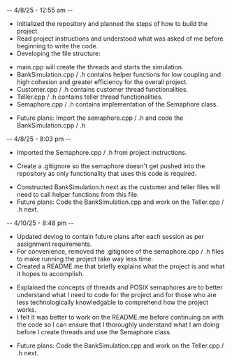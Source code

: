 -- 4/8/25 - 12:55 am --
* Initialized the repository and planned the steps of how to build the project.
* Read project instructions and understood what was asked of me before beginning to write the code.
* Developing the file structure:
- main.cpp will create the threads and starts the simulation.
- BankSimulation.cpp / .h contains helper functions for low coupling and high cohesion and greater efficiency for the overall project.
- Customer.cpp / .h contains customer thread functionalities.
- Teller.cpp / .h contains teller thread functionalities.
- Semaphore.cpp / .h contains implementation of the Semaphore class. 
* Future plans: Import the semaphore.cpp / .h and code the BankSimulation.cpp / .h

-- 4/8/25 - 8:03 pm --
* Imported the Semaphore.cpp / .h from project instructions.
- Create a .gitignore so the semaphore doesn't get pushed into the repository as only functionality that uses this code is required.
* Constructed BankSimulation.h next as the customer and teller files will need to call helper functions from this file.
* Future plans: Code the BankSimulation.cpp and work on the Teller.cpp / .h next.

-- 4/10/25 - 8:48 pm --
* Updated devlog to contain future plans after each session as per assignment requirements.
* For convenience, removed the .gitignore of the semaphore.cpp / .h files to make running the project take way less time.
* Created a README.me that briefly explains what the project is and what it hopes to accomplish.
- Explained the concepts of threads and POSIX semaphores are to better understand what I need to code for the project and for those who are less technologically knowledgable to comprehend how the project works.
- I felt it was better to work on the README.me before continuing on with the code so I can ensure that I thoroughly understand what I am doing before I create threads and use the Semaphore class.
* Future plans: Code the BankSimulation.cpp and work on the Teller.cpp / .h next.